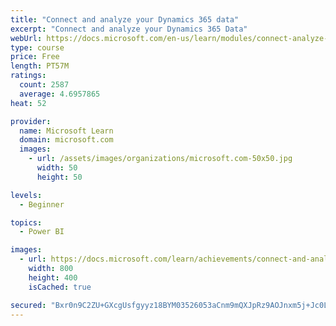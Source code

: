 ```yaml
---
title: "Connect and analyze your Dynamics 365 data​"
excerpt: "Connect and analyze your Dynamics 365 Data​"
webUrl: https://docs.microsoft.com/en-us/learn/modules/connect-analyze-dynamics-365-data/
type: course
price: Free
length: PT57M
ratings:
  count: 2587
  average: 4.6957865
heat: 52

provider:
  name: Microsoft Learn
  domain: microsoft.com
  images:
    - url: /assets/images/organizations/microsoft.com-50x50.jpg
      width: 50
      height: 50

levels:
  - Beginner

topics:
  - Power BI

images:
  - url: https://docs.microsoft.com/learn/achievements/connect-and-analyze-your-microsoft-dynamics-365-data-social.png
    width: 800
    height: 400
    isCached: true

secured: "Bxr0n9C2ZU+GXcgUsfgyyz18BYM03526053aCnm9mQXJpRz9AOJnxm5j+Jc0L/nDsqiEXBo/aG7+GdBhi7VCcZPiDL+Vwr4suxmBmbLrvS7wa5jOvPFZ9ZImhWbbDyGN9kaB1H3AEYweDXAnEpWoc0GK7h/9F7QT6YybhDYtvu9+OLChpQx48xY0Dz9Uk/q3tS0+v+zwwlBxWjWKRiYzs0ksM0RT2rCoMkP2KJI+t9B2Qqqo6UU04zw6zwBcAr8R3cCIJduoUvvpBAu5lbRhdRS02e8zLwcL9qbNMJkQdzlyLHVYNlqPbZZktsweP21BcMgkNViUfJ7G5fZGZuowd1rS2T4eMbZJPncSDqA1Xzmux+B2iU1G5QnyyQia6p89+IPYqPjQQkYdsQYwb1D/+adPjObZIaEtGFfl9b35aMw=;XfhEFcTeRPBBWDIsXFhyTQ=="
---
```


